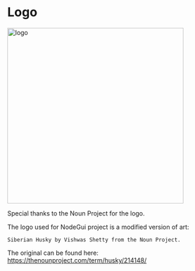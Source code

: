 # Logo

<img alt="logo" src="https://github.com/master-atul/nodegui/raw/master/extras/logo/logo.png" height="400" />

Special thanks to the Noun Project for the logo.

The logo used for NodeGui project is a modified version of art:
```
Siberian Husky by Vishwas Shetty from the Noun Project.
```

The original can be found here: https://thenounproject.com/term/husky/214148/

